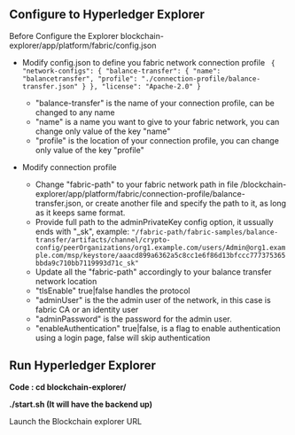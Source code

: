 
<!-- (SPDX-License-Identifier: CC-BY-4.0) -->  <!-- Ensure there is a newline before, and after, this line -->

## Configure to Hyperledger Explorer

Before Configure the Explorer blockchain-explorer/app/platform/fabric/config.json

- Modify config.json to define you fabric network connection profile
            ``` {
        "network-configs": {
            "balance-transfer": {
            "name": "balancetransfer",
            "profile": "./connection-profile/balance-transfer.json"
            }
        },
        "license": "Apache-2.0"
        }```

    - "balance-transfer" is the name of your connection profile, can be changed to any name
	- "name" is a name you want to give to your fabric network, you can change only value of the key "name"
	- "profile" is the location of your connection profile, you can change only value of the key "profile"

- Modify connection profile
	- Change "fabric-path" to your fabric network path in file /blockchain-explorer/app/platform/fabric/connection-profile/balance-transfer.json, or create another file and specify the path to it, as long as it keeps same format.
	- Provide full path to the adminPrivateKey config option, it ussually ends with "_sk", example:
	```"/fabric-path/fabric-samples/balance-transfer/artifacts/channel/crypto-config/peerOrganizations/org1.example.com/users/Admin@org1.example.com/msp/keystore/aaacd899a6362a5c8cc1e6f86d13bfccc777375365bbda9c710bb7119993d71c_sk"```
    - Update all the "fabric-path" accordingly to your balance transfer network location
    - "tlsEnable" true|false handles the protocol
	- "adminUser" is the the admin user of the network, in this case is fabric CA or an identity user
    - "adminPassword" is the password for the admin user.
	- "enableAuthentication" true|false, is a flag to enable authentication using a login page, false will skip authentication

## Run Hyperledger Explorer

**Code : cd blockchain-explorer/**

**./start.sh (It will have the backend up)**

Launch the Blockchain explorer URL
